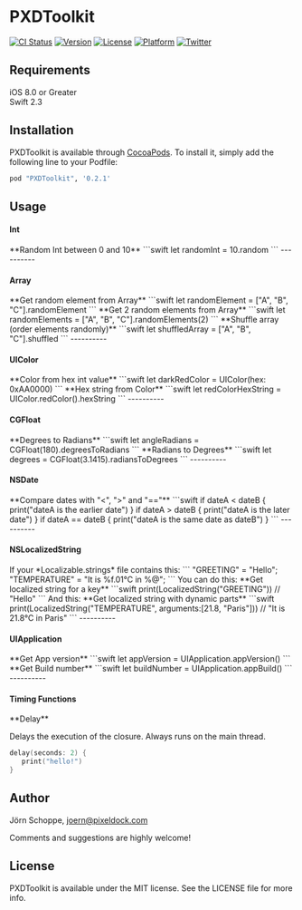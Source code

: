 # PXDToolkit

[![CI Status](http://img.shields.io/travis/pixeldock/PXDToolkit.svg?style=flat)](https://travis-ci.org/pixeldock/PXDToolkit)
[![Version](https://img.shields.io/cocoapods/v/PXDToolkit.svg?style=flat)](http://cocoapods.org/pods/PXDToolkit)
[![License](https://img.shields.io/cocoapods/l/PXDToolkit.svg?style=flat)](http://cocoapods.org/pods/PXDToolkit)
[![Platform](https://img.shields.io/cocoapods/p/PXDToolkit.svg?style=flat)](http://cocoapods.org/pods/PXDToolkit)
[![Twitter](https://img.shields.io/badge/Twitter-@pixeldock-blue.svg?style=flat)](http://twitter.com/pixeldock)

## Requirements
iOS 8.0 or Greater  
Swift 2.3

## Installation

PXDToolkit is available through [CocoaPods](http://cocoapods.org). To install
it, simply add the following line to your Podfile:

```ruby
pod "PXDToolkit", '0.2.1'
```

## Usage

<h4>Int</h4>
**Random Int between 0 and 10**
```swift
let randomInt = 10.random
```
----------
<h4>Array</h4>
**Get random element from Array**
```swift
let randomElement = ["A", "B", "C"].randomElement
```
**Get 2 random elements from Array**
```swift
let randomElements = ["A", "B", "C"].randomElements(2)
```
**Shuffle array (order elements randomly)**
```swift
let shuffledArray = ["A", "B", "C"].shuffled
```
----------
<h4>UIColor</h4>
**Color from hex int value**
```swift
let darkRedColor = UIColor(hex: 0xAA0000)
```
**Hex string from Color**
```swift
let redColorHexString = UIColor.redColor().hexString
```
----------
<h4>CGFloat</h4>
**Degrees to Radians**
```swift
let angleRadians = CGFloat(180).degreesToRadians
```
**Radians to Degrees**
```swift
let degrees = CGFloat(3.1415).radiansToDegrees
```
----------
<h4>NSDate</h4>
**Compare dates with "<", ">" and "=="**
```swift
if dateA < dateB {
   print("dateA is the earlier date")
}
if dateA > dateB {
   print("dateA is the later date")
}
if dateA == dateB {
   print("dateA is the same date as dateB")
}
```
----------
<h4>NSLocalizedString</h4>
If your *Localizable.strings* file contains this:
```
"GREETING" = "Hello";
"TEMPERATURE" = "It is %f.01°C in %@";
```
You can do this:
**Get localized string for a key**
```swift
print(LocalizedString("GREETING")) // "Hello"
```
And this:
**Get localized string with dynamic parts**
```swift
print(LocalizedString("TEMPERATURE", arguments:[21.8, "Paris"])) // "It is 21.8°C in Paris"
```
----------
<h4>UIApplication</h4>
**Get App version**
```swift
let appVersion = UIApplication.appVersion()
```
**Get Build number**
```swift
let buildNumber = UIApplication.appBuild()
```
----------
<h4>Timing Functions</h4>
**Delay**

Delays the execution of the closure. Always runs on the main thread.
```swift
delay(seconds: 2) {
   print("hello!")
}
```

## Author

Jörn Schoppe, joern@pixeldock.com

Comments and suggestions are highly welcome!

## License

PXDToolkit is available under the MIT license. See the LICENSE file for more info.
